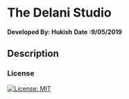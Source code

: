 # The Delani Studio
**Developed By: Hukish**
**Date :9/05/2019**
## Description

















### License
[![License: MIT](https://img.shields.io/badge/License-MIT-yellow.svg)](https://opensource.org/licenses/MIT)
